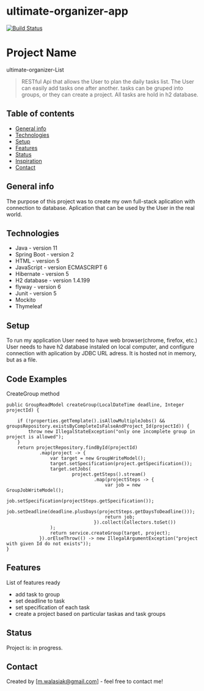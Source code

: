 # ultimate-organizer-app
[![Build Status](https://travis-ci.com/MichalWalasiak/ultimate-organizer-app.svg?branch=master)](https://travis-ci.com/MichalWalasiak/ultimate-organizer-app)

# Project Name
ultimate-organizer-List
> RESTful Api that allows the User to plan the daily tasks list. The User can easily add tasks one after another.
tasks can be gruped into groups, or they can create a project. All tasks are hold in h2 database.

## Table of contents
* [General info](#general-info)
* [Technologies](#technologies)
* [Setup](#setup)
* [Features](#features)
* [Status](#status)
* [Inspiration](#inspiration)
* [Contact](#contact)

## General info
The purpose of this project was to create my own full-stack aplication with connection to database. 
Aplication that can be used by the User in the real world.

## Technologies
* Java - version 11
* Spring Boot - version 2
* HTML - version 5
* JavaScript -  version ECMASCRIPT 6
* Hibernate - version 5
* H2 database - version 1.4.199
* flyway - version 6
* Junit - version 5
* Mockito
* Thymeleaf

## Setup
To run my application User need to have web browser(chrome, firefox, etc.) 
User needs to have h2 database instaled on local computer, and configure connection with aplication by JDBC URL adress.
It is hosted not in memory, but as a file.

## Code Examples

CreateGroup method
 
    public GroupReadModel createGroup(LocalDateTime deadline, Integer projectId) {

        if (!properties.getTemplate().isAllowMultipleJobs() && groupsRepository.existsByCompleteIsFalseAndProject_Id(projectId)) {
            throw new IllegalStateException("only one incomplete group in project is allowed");
        }
        return projectRepository.findById(projectId)
                .map(project -> {
                    var target = new GroupWriteModel();
                    target.setSpecification(project.getSpecification());
                    target.setJobs(
                            project.getSteps().stream()
                                    .map(projectSteps -> {
                                        var job = new GroupJobWriteModel();
                                        job.setSpecification(projectSteps.getSpecification());
                                        job.setDeadline(deadline.plusDays(projectSteps.getDaysToDeadline()));
                                        return job;
                                    }).collect(Collectors.toSet())
                    );
                    return service.createGroup(target, project);
                }).orElseThrow(() -> new IllegalArgumentException("project with given Id do not exists"));
    }

## Features
List of features ready 
* add task to group
* set deadline to task
* set specification of each task
* create a project based on particular taskas and task groups

## Status
Project is: in progress. 

## Contact
Created by [m.walasiak@gmail.com] - feel free to contact me!
